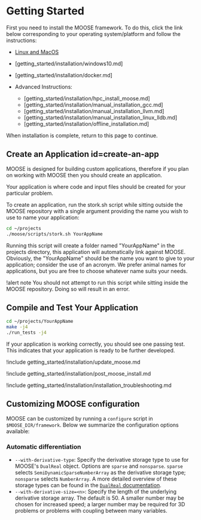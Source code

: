 
# Getting Started

First you need to install the MOOSE framework. To do this, click the link below corresponding to
your operating system/platform and follow the instructions:

- [Linux and MacOS](getting_started/installation/conda.md)
- [getting_started/installation/windows10.md]
- [getting_started/installation/docker.md]
- Advanced Instructions:

  - [getting_started/installation/hpc_install_moose.md]
  - [getting_started/installation/manual_installation_gcc.md]
  - [getting_started/installation/manual_installation_llvm.md]
  - [getting_started/installation/manual_installation_linux_lldb.md]
  - [getting_started/installation/offline_installation.md]

When installation is complete, return to this page to continue.

## Create an Application id=create-an-app

MOOSE is designed for building custom applications, therefore if you plan on working with MOOSE
then you should create an application.

Your application is where code and input files should be created for your particular problem.

To create an application, run the stork.sh script while sitting outside the MOOSE repository with
a single argument providing the name you wish to use to name your application:

```bash
cd ~/projects
./moose/scripts/stork.sh YourAppName
```

Running this script will create a folder named "YourAppName" in the projects directory, this
application will automatically link against MOOSE. Obviously, the "YourAppName" should be the name
you want to give to your application; consider the use of an acronym. We prefer animal names for
applications, but you are free to choose whatever name suits your needs.

!alert note
You should not attempt to run this script while sitting inside the MOOSE repository. Doing so will result in an error.

## Compile and Test Your Application

```bash
cd ~/projects/YourAppName
make -j4
./run_tests -j4
```

If your application is working correctly, you should see one passing test. This indicates that
your application is ready to be further developed.

!include getting_started/installation/update_moose.md

!include getting_started/installation/post_moose_install.md

!include getting_started/installation/installation_troubleshooting.md

## Customizing MOOSE configuration

MOOSE can be customized by running a `configure` script in
`$MOOSE_DIR/framework`. Below we summarize the configuration options available:

### Automatic differentiation

- `--with-derivative-type`: Specify the derivative storage type to use for
  MOOSE's `DualReal` object. Options are `sparse` and `nonsparse`. `sparse`
  selects `SemiDynamicSparseNumberArray` as the derivative storage type;
  `nonsparse` selects `NumberArray`. A more detailed overview of these storage
  types can be found in the [`DualReal` documentation](/DualReal.md).
- `--with-derivative-size=<n>`: Specify the length of the underlying derivative
  storage array. The default is 50. A smaller number may be chosen for increased
  speed; a larger number may be required for 3D problems or problems with
  coupling between many variables.
